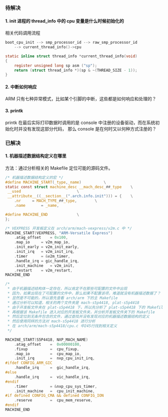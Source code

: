 ### 待解决
#### 1. init 进程的 thread_info 中的 cpu 变量是什么时候初始化的
相关代码调用流程
```c
boot_cpu_init --> smp_processor_id --> raw_smp_processor_id
    --> current_thread_info()->cpu

static inline struct thread_info *current_thread_info(void)
{
	register unsigned long sp asm ("sp");
	return (struct thread_info *)(sp & ~(THREAD_SIZE - 1));
}
```

#### 2. 中断如何响应
ARM 只有七种异常模式，比如某个引脚的中断，这些都是如何响应和处理的？

#### 3. printk
printk 在最后实际打印数据时调用的是 console 中注册的设备驱动，而在系统初始化时并没有发现这部分代码，
那么 console 是在何时又以何种方式注册的？

### 已解决
#### 1. 机器描述数据结构定义在哪里
方法：通过分析相关的 Makefile 定位可能的源码文件。
```c
/* 机器描述数据结构定义的宏 */
#define MACHINE_START(_type,_name)			\
static const struct machine_desc __mach_desc_##_type	\
 __used							\
 __attribute__((__section__(".arch.info.init"))) = {	\
	.nr		= MACH_TYPE_##_type,		\
	.name		= _name,

#define MACHINE_END				\
};

/* VEXPRESS 开发板定义在 arch/arm/mach-vexpress/v2m.c 中 */
MACHINE_START(VEXPRESS, "ARM-Versatile Express")
	.atag_offset	= 0x100,
	.map_io		= v2m_map_io,
	.init_early	= v2m_init_early,
	.init_irq	= v2m_init_irq,
	.timer		= &v2m_timer,
	.handle_irq	= gic_handle_irq,
	.init_machine	= v2m_init,
	.restart	= v2m_restart,
MACHINE_END

/* 
 * 由于机器描述结构体一定存在，所以肯定不在那些可配置的文件中出现
 * 因为，如果出现在了可配置的文件中，那么如果不配置该项，难道就没有机器描述数据了？
 * 显然是不可能的，所以首先查看 arch/arm 下的主 Makefile
 * 通过分析可以知道，相关的两个文件夹是 mach-s5p4418, plat-s5p4418
 * 由于开发板文件夹在 plat-s5p4418 下，所以先分析了 plat-s5p4418 下的 Makefile
 * 再根据该 Makefile 进入对应的开发板文件夹，并分析开发板文件夹下的 Makefile
 * 然后定位到无条件包含的文件，通过查找并没有发现对应的机器描述数据结构的定义
 * 然后使用同样的方法对 mach-s5p4418 进行分析
 * 在 arch/arm/mach-s5p4418/cpu.c 中245行找到相关定义
 */

MACHINE_START(S5P4418, NXP_MACH_NAME)
	.atag_offset	=  0x00000100,
	.fixup			=  cpu_fixup,
	.map_io			=  cpu_map_io,
	.init_irq		=  nxp_cpu_init_irq,
#ifdef CONFIG_ARM_GIC
	.handle_irq 	=  gic_handle_irq,
#else
	.handle_irq 	=  vic_handle_irq,
#endif
	.timer			= &nxp_cpu_sys_timer,
	.init_machine	=  cpu_init_machine,
#if defined CONFIG_CMA && defined CONFIG_ION
	.reserve		=  cpu_mem_reserve,
#endif
MACHINE_END
```